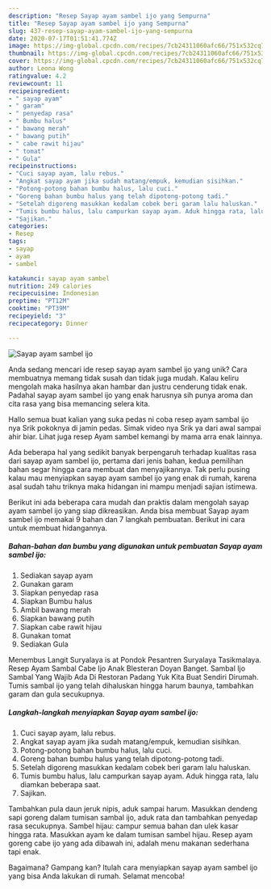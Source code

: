 ```yaml
---
description: "Resep Sayap ayam sambel ijo yang Sempurna"
title: "Resep Sayap ayam sambel ijo yang Sempurna"
slug: 437-resep-sayap-ayam-sambel-ijo-yang-sempurna
date: 2020-07-17T01:51:41.774Z
image: https://img-global.cpcdn.com/recipes/7cb24311060afc66/751x532cq70/sayap-ayam-sambel-ijo-foto-resep-utama.jpg
thumbnail: https://img-global.cpcdn.com/recipes/7cb24311060afc66/751x532cq70/sayap-ayam-sambel-ijo-foto-resep-utama.jpg
cover: https://img-global.cpcdn.com/recipes/7cb24311060afc66/751x532cq70/sayap-ayam-sambel-ijo-foto-resep-utama.jpg
author: Leona Wong
ratingvalue: 4.2
reviewcount: 11
recipeingredient:
- " sayap ayam"
- " garam"
- " penyedap rasa"
- " Bumbu halus"
- " bawang merah"
- " bawang putih"
- " cabe rawit hijau"
- " tomat"
- " Gula"
recipeinstructions:
- "Cuci sayap ayam, lalu rebus."
- "Angkat sayap ayam jika sudah matang/empuk, kemudian sisihkan."
- "Potong-potong bahan bumbu halus, lalu cuci."
- "Goreng bahan bumbu halus yang telah dipotong-potong tadi."
- "Setelah digoreng masukkan kedalam cobek beri garam lalu haluskan."
- "Tumis bumbu halus, lalu campurkan sayap ayam. Aduk hingga rata, lalu diamkan beberapa saat."
- "Sajikan."
categories:
- Resep
tags:
- sayap
- ayam
- sambel

katakunci: sayap ayam sambel 
nutrition: 249 calories
recipecuisine: Indonesian
preptime: "PT12M"
cooktime: "PT39M"
recipeyield: "3"
recipecategory: Dinner

---
```



![Sayap ayam sambel ijo](https://img-global.cpcdn.com/recipes/7cb24311060afc66/751x532cq70/sayap-ayam-sambel-ijo-foto-resep-utama.jpg)

Anda sedang mencari ide resep sayap ayam sambel ijo yang unik? Cara membuatnya memang tidak susah dan tidak juga mudah. Kalau keliru mengolah maka hasilnya akan hambar dan justru cenderung tidak enak. Padahal sayap ayam sambel ijo yang enak harusnya sih punya aroma dan cita rasa yang bisa memancing selera kita.

Hallo semua buat kalian yang suka pedas ni coba resep ayam sambal ijo nya Srik pokoknya di jamin pedas. Simak video nya Srik ya dari awal sampai ahir biar. Lihat juga resep Ayam sambel kemangi by mama arra enak lainnya.

Ada beberapa hal yang sedikit banyak berpengaruh terhadap kualitas rasa dari sayap ayam sambel ijo, pertama dari jenis bahan, kedua pemilihan bahan segar hingga cara membuat dan menyajikannya. Tak perlu pusing kalau mau menyiapkan sayap ayam sambel ijo yang enak di rumah, karena asal sudah tahu triknya maka hidangan ini mampu menjadi sajian istimewa.


Berikut ini ada beberapa cara mudah dan praktis dalam mengolah sayap ayam sambel ijo yang siap dikreasikan. Anda bisa membuat Sayap ayam sambel ijo memakai 9 bahan dan 7 langkah pembuatan. Berikut ini cara untuk membuat hidangannya.

<!--inarticleads1-->

##### Bahan-bahan dan bumbu yang digunakan untuk pembuatan Sayap ayam sambel ijo:

1. Sediakan  sayap ayam
1. Gunakan  garam
1. Siapkan  penyedap rasa
1. Siapkan  Bumbu halus
1. Ambil  bawang merah
1. Siapkan  bawang putih
1. Siapkan  cabe rawit hijau
1. Gunakan  tomat
1. Sediakan  Gula


Menembus Langit Suryalaya is at Pondok Pesantren Suryalaya Tasikmalaya. Resep Ayam Sambal Cabe Ijo Anak Blesteran Doyan Banget. Sambal Ijo Sambal Yang Wajib Ada Di Restoran Padang Yuk Kita Buat Sendiri Dirumah. Tumis sambal ijo yang telah dihaluskan hingga harum baunya, tambahkan garam dan gula secukupnya. 

<!--inarticleads2-->

##### Langkah-langkah menyiapkan Sayap ayam sambel ijo:

1. Cuci sayap ayam, lalu rebus.
1. Angkat sayap ayam jika sudah matang/empuk, kemudian sisihkan.
1. Potong-potong bahan bumbu halus, lalu cuci.
1. Goreng bahan bumbu halus yang telah dipotong-potong tadi.
1. Setelah digoreng masukkan kedalam cobek beri garam lalu haluskan.
1. Tumis bumbu halus, lalu campurkan sayap ayam. Aduk hingga rata, lalu diamkan beberapa saat.
1. Sajikan.


Tambahkan pula daun jeruk nipis, aduk sampai harum. Masukkan dendeng sapi goreng dalam tumisan sambal ijo, aduk rata dan tambahkan penyedap rasa secukupnya. Sambel hijau: campur semua bahan dan ulek kasar hingga rata. Masukkan ayam ke dalam tumisan sambel hijau. Resep ayam goreng cabe ijo yang ada dibawah ini, adalah menu makanan sederhana tapi enak. 

Bagaimana? Gampang kan? Itulah cara menyiapkan sayap ayam sambel ijo yang bisa Anda lakukan di rumah. Selamat mencoba!
